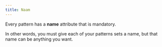```yaml
---
title: Naam
---
```


Every pattern has a **name** attribute that is mandatory.

In other words, you must give each of your patterns sets a name, but that name can be anything you want.

